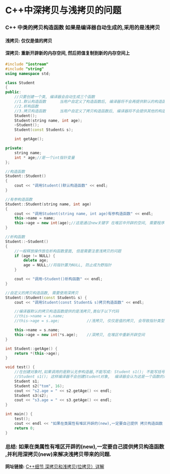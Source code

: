 # C++中深拷贝与浅拷贝的问题



### C++ 中类的拷贝构造函数 如果是编译器自动生成的,采用的是浅拷贝 



#### 浅拷贝: 仅仅是值的拷贝

#### 深拷贝: 重新开辟新的内存空间, 然后把值复制到新的内存空间上



```C++
#include "iostream"
#include "string"
using namespace std;

class Student
{
public:
	//只要创建一个类, 编译器会自动生成三个函数
	//1.默认构造函数		当用户自定义了构造函数后, 编译器将不会再提供默认的构造函数,但是会提供默认的拷贝构造函数
	//2.析构函数			
	//3.拷贝构造函数		当用户自定义了拷贝构造函数后, 编译器将不会提供其他的构造函数,包括默认的构造函数也不会提供
	Student();
	Student(string name, int age);
	~Student();
	Student(const Student& s);

	int getAge();

private:
	string name;
	int * age;//是一个int指针变量
};

//构造函数
Student::Student()
{
	cout << "调用Student()默认构造函数" << endl;
}

//有参构造函数
Student::Student(string name, int age)
{
	cout << "调用Student(string name, int age)有参构造函数" << endl;
	this->name = name;
	this->age = new int(age);//这是通过new关键字 在堆区中开辟的空间, 需要程序员自己管理释放操作
}

//析构函数
Student::~Student()
{
	//一般释放操作放在析构函数里面, 但是需要注意浅拷贝的问题
	if (age != NULL) {
		delete age;
		age = NULL;//将指针置为NULL, 防止成为野指针
	}

	cout << "调用~Student()析构函数" << endl;
}

//自定义的拷贝构造函数, 需要使用深拷贝
Student::Student(const Student& s) {
	cout << "调用Student(const Student& s)拷贝构造函数" << endl;

	//编译器默认的拷贝构造函数提供的是浅拷贝,类似于以下代码
	//this->name = s.name;
	//this->age = s.age;			//浅拷贝, 仅仅是值的拷贝, 会导致指针类型的属性都指向同一块内存空间.会导致很多问题

	this->name = s.name;
	this->age = new int(*s.age);	//深拷贝, 在堆区中重新开辟空间
}

int Student::getAge() {
	return *(this->age);
}

void test() {
	//在创建对象时,如果调用的是默认无参构造器,不能写成: Student s1(); 不能写括号
	//Student s1(); 这样编译器不会创建Student对象,  编译器会认为这是一个函数的声明
	Student s1;
	Student s2("tom", 16);
	cout << "s2.age = " << s2.getAge() << endl;
	Student s3(s2);
	cout << "s3.age = " << s3.getAge() << endl;
}

int main() {
	test();
	cout << endl << "如果在类属性有堆区开辟的(new),一定要自己提供 拷贝构造函数 ,并利用深拷贝(new)来解决浅拷贝带来的问题" << endl;
	return 0;
}
```



### 总结: 如果在类属性有堆区开辟的(new),一定要自己提供拷贝构造函数 ,并利用深拷贝(new)来解决浅拷贝带来的问题.



**网址链接:**    [C++细节 深拷贝和浅拷贝(位拷贝）详解](https://blog.csdn.net/weixin_41143631/article/details/81486817)

